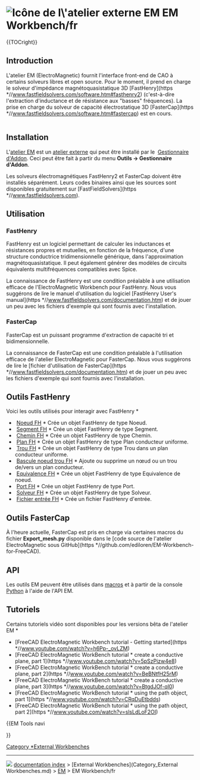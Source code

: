 # <img alt="Icône de l\'atelier externe EM" src=images/EMWorkbench.svg  style="width   *64px;"> EM Workbench/fr


{{TOCright}}

## Introduction

L\'atelier EM (ElectroMagnetic) fournit l'interface front-end de CAO à certains solveurs libres et open source. Pour le moment, il prend en charge le solveur d\'impédance magnétoquasistatique 3D [FastHenry](https   *//www.fastfieldsolvers.com/software.htm#fasthenry2) (c\'est-à-dire l\'extraction d\'inductance et de résistance aux \"basses\" fréquences). La prise en charge du solveur de capacité électrostatique 3D [FasterCap](https   *//www.fastfieldsolvers.com/software.htm#fastercap) est en cours.

<img alt="" src=images/Screenshot_EM_window.png  style="width   *600px;">

## Installation

L\'[atelier EM](EM_Workbench/fr.md) est un [atelier externe](External_workbenches/fr.md) qui peut être installé par le <img alt="" src=images/AddonManager.svg  style="width   *24px;"> [Gestionnaire d\'Addon](Std_AddonMgr/fr.md). Ceci peut être fait à partir du menu **Outils → Gestionnaire d'Addon**.

Les solveurs électromagnétiques FastHenry2 et FasterCap doivent être installés séparément. Leurs codes binaires ainsi que les sources sont disponibles gratuitement sur [FastFieldSolvers](https   *//www.fastfieldsolvers.com).

## Utilisation

### FastHenry

FastHenry est un logiciel permettant de calculer les inductances et résistances propres et mutuelles, en fonction de la fréquence, d\'une structure conductrice tridimensionnelle générique, dans l\'approximation magnétoquasistatique. Il peut également générer des modèles de circuits équivalents multifréquences compatibles avec Spice.

La connaissance de FastHenry est une condition préalable à une utilisation efficace de l\'ElectroMagnetic Workbench pour FastHenry. Nous vous suggérons de lire le manuel d\'utilisation du logiciel [FastHenry User\'s manual](https   *//www.fastfieldsolvers.com/documentation.htm) et de jouer un peu avec les fichiers d\'exemple qui sont fournis avec l\'installation.

### FasterCap

FasterCap est un puissant programme d\'extraction de capacité tri et bidimensionnelle.

La connaissance de FasterCap est une condition préalable à l\'utilisation efficace de l\'atelier ElectroMagnetic pour FasterCap. Nous vous suggérons de lire le [fichier d\'utilisation de FasterCap](https   *//www.fastfieldsolvers.com/documentation.htm) et de jouer un peu avec les fichiers d\'exemple qui sont fournis avec l\'installation.

## Outils FastHenry 

Voici les outils utilisés pour interagir avec FastHenry   *

-   <img alt="" src=images/EM_FHNode.svg  style="width   *32px;"> [Noeud FH](EM_FHNode/fr.md)   * Crée un objet FastHenry de type Noeud.
-   <img alt="" src=images/EM_FHSegment.svg  style="width   *32px;"> [Segment FH](EM_FHSegment/fr.md)   * Crée un objet FastHenry de type Segment.
-   <img alt="" src=images/EM_FHPath.svg  style="width   *32px;"> [Chemin FH](EM_FHPath/fr.md)   * Crée un objet FastHenry de type Chemin.
-   <img alt="" src=images/EM_FHPlane.svg  style="width   *32px;"> [Plan FH](EM_FHPlane/fr.md)   * Crée un objet FastHenry de type Plan conducteur uniforme.
-   <img alt="" src=images/EM_FHPlaneHole.svg  style="width   *32px;"> [Trou FH](EM_FHPlaneHole/fr.md)   * Crée un objet FastHenry de type Trou dans un plan conducteur uniforme.
-   <img alt="" src=images/EM_FHPlaneAddRemoveNodeHole.svg  style="width   *32px;"> [Bascule noeud trou FH](EM_FHPlaneAddRemoveNodeHole/fr.md)   * Ajoute ou supprime un nœud ou un trou de/vers un plan conducteur.
-   <img alt="" src=images/EM_FHEquiv.svg  style="width   *32px;"> [Equivalence FH](EM_FHEquiv/fr.md)   * Crée un objet FastHenry de type Equivalence de noeud.
-   <img alt="" src=images/EM_FHPort.svg  style="width   *32px;"> [Port FH](EM_FHPort/fr.md)   * Crée un objet FastHenry de type Port.
-   <img alt="" src=images/EM_FHSolver.svg  style="width   *32px;"> [Solveur FH](EM_FHSolver/fr.md)   * Crée un objet FastHenry de type Solveur.
-   <img alt="" src=images/EM_FHInputFile.svg  style="width   *32px;"> [Fichier entrée FH](EM_FHInputFile/fr.md)   * Crée un fichier FastHenry d\'entrée.

## Outils FasterCap 

À l'heure actuelle, FasterCap est pris en charge via certaines macros du fichier **Export_mesh.py** disponible dans le [code source de l\'atelier ElectroMagnetic sous GitHub](https   *//github.com/ediloren/EM-Workbench-for-FreeCAD).

## API

Les outils EM peuvent être utilisés dans [macros](Macros/fr.md) et à partir de la console [Python](Python/fr.md) à l\'aide de l\'API EM.

## Tutoriels

Certains tutoriels vidéo sont disponibles pour les versions bêta de l\'atelier EM   *

-   [FreeCAD ElectroMagnetic Workbench tutorial - Getting started](https   *//www.youtube.com/watch?v=h6Pp-_ovLZM)
-   [FreeCAD ElectroMagnetic WorkBench tutorial   * create a conductive plane, part 1](https   *//www.youtube.com/watch?v=5pSzPizw4e8)
-   [FreeCAD ElectroMagnetic WorkBench tutorial   * create a conductive plane, part 2](https   *//www.youtube.com/watch?v=BeBNtfH25rM)
-   [FreeCAD ElectroMagnetic WorkBench tutorial   * create a conductive plane, part 3](https   *//www.youtube.com/watch?v=BtgdJOf-ql0)
-   [FreeCAD ElectroMagnetic WorkBench tutorial   * using the path object, part 1](https   *//www.youtube.com/watch?v=CRqDuEtbdds)
-   [FreeCAD ElectroMagnetic WorkBench tutorial   * using the path object, part 2](https   *//www.youtube.com/watch?v=slsLdLoF2OI)


{{EM Tools navi

}} 

[Category   *External Workbenches](Category_External_Workbenches.md)



---
![](images/Right_arrow.png) [documentation index](../README.md) > [External Workbenches](Category_External Workbenches.md) > [EM](Category_EM.md) > EM Workbench/fr
